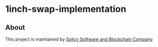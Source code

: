 # 1inch-swap-implementation

## About
This project is maintained by [Solicy Software and Blockchain Company](https://solicy.net/?utm_source=github&utm_medium=social)
